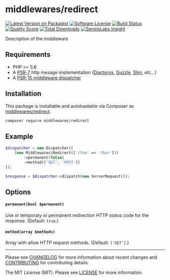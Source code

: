 # middlewares/redirect

[![Latest Version on Packagist][ico-version]][link-packagist]
[![Software License][ico-license]](LICENSE)
[![Build Status][ico-travis]][link-travis]
[![Quality Score][ico-scrutinizer]][link-scrutinizer]
[![Total Downloads][ico-downloads]][link-downloads]
[![SensioLabs Insight][ico-sensiolabs]][link-sensiolabs]

Description of the middleware

## Requirements

* PHP >= 5.6
* A [PSR-7](https://packagist.org/providers/psr/http-message-implementation) http mesage implementation ([Diactoros](https://github.com/zendframework/zend-diactoros), [Guzzle](https://github.com/guzzle/psr7), [Slim](https://github.com/slimphp/Slim), etc...)
* A [PSR-15 middleware dispatcher](https://github.com/middlewares/awesome-psr15-middlewares#dispatcher)

## Installation

This package is installable and autoloadable via Composer as [middlewares/redirect](https://packagist.org/packages/middlewares/redirect).

```sh
composer require middlewares/redirect
```

## Example

```php
$dispatcher = new Dispatcher([
	(new Middlewares\Redirect(['/foo' => '/bar']))
		->permanent(false)
		->method(['GET', 'POST'])
]);

$response = $dispatcher->dispatch(new ServerRequest());
```

## Options

#### `permanent(bool $permanent)`

Use or temporaty or permanent redirection HTTP status code for the response. (Default: `true`.)

#### `method(array $methods)`

Array with allow HTTP request methods. (Default: `['GET']`.)

---

Please see [CHANGELOG](CHANGELOG.md) for more information about recent changes and [CONTRIBUTING](CONTRIBUTING.md) for contributing details.

The MIT License (MIT). Please see [LICENSE](LICENSE) for more information.

[ico-version]: https://img.shields.io/packagist/v/middlewares/redirect.svg?style=flat-square
[ico-license]: https://img.shields.io/badge/license-MIT-brightgreen.svg?style=flat-square
[ico-travis]: https://img.shields.io/travis/middlewares/redirect/master.svg?style=flat-square
[ico-scrutinizer]: https://img.shields.io/scrutinizer/g/middlewares/redirect.svg?style=flat-square
[ico-downloads]: https://img.shields.io/packagist/dt/middlewares/redirect.svg?style=flat-square
[ico-sensiolabs]: https://img.shields.io/sensiolabs/i/{project_id_here}.svg?style=flat-square

[link-packagist]: https://packagist.org/packages/middlewares/redirect
[link-travis]: https://travis-ci.org/middlewares/redirect
[link-scrutinizer]: https://scrutinizer-ci.com/g/middlewares/redirect
[link-downloads]: https://packagist.org/packages/middlewares/redirect
[link-sensiolabs]: https://insight.sensiolabs.com/projects/{project_id_here}
